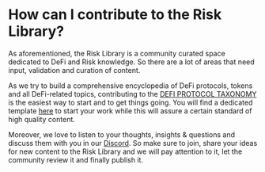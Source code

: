 # How can I contribute to the Risk Library?

As aforementioned, the Risk Library is a community curated space dedicated to DeFi and Risk knowledge. So there are a lot of areas that need input, validation and curation of content.&#x20;

As we try to build a comprehensive encyclopedia of DeFi protocols, tokens and all DeFi-related topics, contributing to the [DEFI PROTOCOL TAXONOMY](broken-reference) is the easiest way to start and to get things going. You will find a dedicated template [here](https://docs.google.com/document/d/1IeolO8ypUd9rfL0RAEpbfqdFXOQBJwNmdZJOHZxUk9I/edit?usp=sharing) to start your work while this will assure a certain standard of high quality content.

Moreover, we love to listen to your thoughts, insights & questions and discuss them with you in our [Discord](https://discord.com/invite/BJbYSRDdtr). So make sure to join, share your ideas for new content to the Risk Library and we will pay attention to it, let the community review it and finally publish it.&#x20;
